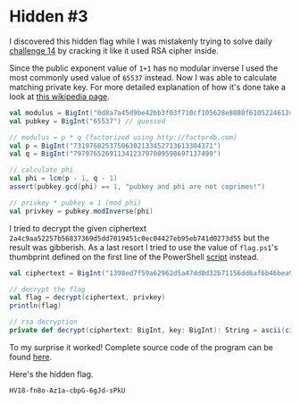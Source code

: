 # Hidden #3

I discovered this hidden flag while I was mistakenly trying to solve daily [challenge 14](../day14/README.md) by cracking it like it used RSA cipher inside.

Since the public exponent value of `1+1` has no modular inverse I used the most commonly used value of `65537` instead. Now I was able to calculate matching private key. For more detailed explanation of how it's done take a look at [this wikipedia page](https://en.wikipedia.org/wiki/RSA_%28cryptosystem%29#Key_generation).

```scala
val modulus = BigInt("0d8a7a45d9be42bb3f03f710cf105628e8080f6105224612481908dc721", 16)
val pubkey = BigInt("65537") // guessed

// modulus = p * q (factorized using http://factordb.com)
val p = BigInt("73197682537506302133452713613304371")
val q = BigInt("79797652691134123797009598697137499")

// calculate phi
val phi = lcm(p - 1, q - 1)
assert(pubkey.gcd(phi) == 1, "pubkey and phi are not coprimes!")

// privkey * pubkey ≡ 1 (mod phi)
val privkey = pubkey.modInverse(phi)
```

I tried to decrypt the given ciphertext `2a4c9aa52257b56837369d5dd7019451c0ec04427eb95eb741d0273d55` but the result was gibberish. As a last resort I tried to use the value of `flag.ps1`'s thumbprint defined on the first line of the PowerShell [script](../day14/files/power.ps1) instead. 

```scala
val ciphertext = BigInt("1398ed7f59a62962d5a47dd0d32b71156dd6af6b46bea949976331b8e1", 16)

// decrypt the flag
val flag = decrypt(ciphertext, privkey)
println(flag)

// rsa decryption
private def decrypt(ciphertext: BigInt, key: BigInt): String = ascii(ciphertext.modPow(key, modulus).toByteArray)
```

To my surprise it worked! Complete source code of the program can be found [here](../../src/main/scala/hackvent2018/Hidden03.scala). 

Here's the hidden flag.

```
HV18-fn8o-Az1a-cbpG-6gJd-sPkU
```

